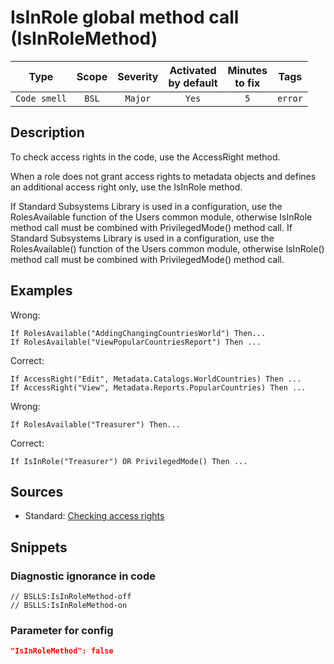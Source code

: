# IsInRole global method call (IsInRoleMethod)

|     Type     | Scope | Severity | Activated<br>by default | Minutes<br>to fix |  Tags   |
|:------------:|:-----:|:--------:|:-----------------------------:|:-----------------------:|:-------:|
| `Code smell` | `BSL` | `Major`  |             `Yes`             |           `5`           | `error` |

<!-- Блоки выше заполняются автоматически, не трогать -->
## Description
<!-- Описание диагностики заполняется вручную. Необходимо понятным языком описать смысл и схему работу -->
To check access rights in the code, use the AccessRight method.

When a role does not grant access rights to metadata objects and defines an additional access right only, use the IsInRole method.

If Standard Subsystems Library is used in a configuration, use the RolesAvailable function of the Users common module, otherwise IsInRole method call must be combined with PrivilegedMode() method call. If Standard Subsystems Library is used in a configuration, use the RolesAvailable() function of the Users common module, otherwise IsInRole() method call must be combined with PrivilegedMode() method call.
## Examples
<!-- В данном разделе приводятся примеры, на которые диагностика срабатывает, а также можно привести пример, как можно исправить ситуацию -->
Wrong:
```bsl
If RolesAvailable("AddingChangingCountriesWorld") Then...
If RolesAvailable("ViewPopularCountriesReport") Then ...
```
Correct:
```bsl
If AccessRight("Edit", Metadata.Catalogs.WorldCountries) Then ...
If AccessRight("View", Metadata.Reports.PopularCountries) Then ...
```
Wrong:
```bsl
If RolesAvailable("Treasurer") Then...
```
Сorrect:
```bsl
If IsInRole("Treasurer") OR PrivilegedMode() Then ...
```
## Sources
<!-- Необходимо указывать ссылки на все источники, из которых почерпнута информация для создания диагностики -->

* Standard: [Checking access rights](https://its.1c.ru/db/v8std#content:737:hdoc)

## Snippets

<!-- Блоки ниже заполняются автоматически, не трогать -->
### Diagnostic ignorance in code

```bsl
// BSLLS:IsInRoleMethod-off
// BSLLS:IsInRoleMethod-on
```

### Parameter for config

```json
"IsInRoleMethod": false
```
